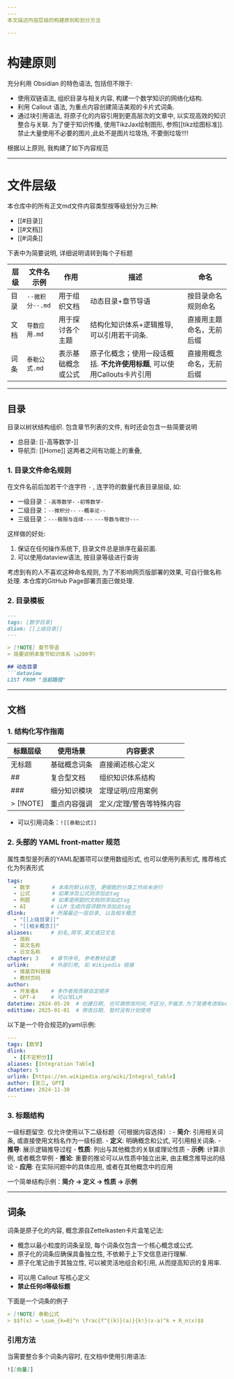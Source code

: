 ```yaml
---
---
本文描述内容层级的构建原则和划分方法

---
```

# 构建原则
充分利用 Obsidian 的特色语法, 包括但不限于: 
- 使用双链语法, 组织目录与相关内容, 构建一个数学知识的网络化结构. 
- 利用 Callout 语法, 为重点内容创建简洁美观的卡片式词条. 
- 通过块引用语法, 将原子化的内容引用到更高层次的文章中, 以实现高效的知识整合与关联.
为了便于知识传播, 使用TikzJax绘制图形, 参照[[tikz绘图标准]]. 
禁止大量使用不必要的图片,此处不是图片垃圾场, 不要倒垃圾!!!!

根据以上原则, 我构建了如下内容规范

---
# 文件层级

本仓库中的所有正文md文件内容类型按等级划分为三种:
- [[#目录]]
- [[#文档]]
- [[#词条]]

下表中为简要说明, 详细说明请转到每个子标题

| 层级  | 文件名示例        | 作用        | 描述                                           | 命名           |
| --- | ------------ | --------- | -------------------------------------------- | ------------ |
| 目录  | `--微积分--.md` | 用于组织文档    | 动态目录+章节导语                                    | 按目录命名规则命名    |
| 文档  | `导数应用.md`    | 用于探讨各个主题  | 结构化知识体系+逻辑推导, 可以引用若干词条.                      | 直接用主题命名，无前后缀 |
| 词条  | `泰勒公式.md`    | 表示基础概念或公式 | 原子化概念；使用一段话概括. **不允许使用标题**, 可以使用Callouts卡片引用 | 直接用概念命名，无前后缀 |

---
## 目录
目录以树状结构组织. 包含章节列表的文件, 有时还会包含一些简要说明
- 总目录: [[-高等数学-]]
- 导航页: [[Home]]
这两者之间有功能上的重叠, 
### 1. 目录文件命名规则
在文件名前后加若干个连字符 `-` , 连字符的数量代表目录层级, 如: 
- 一级目录：`-高等数学-` `-初等数学-` 
- 二级目录：`--微积分--` `--概率论--`
- 三级目录：`---极限与连续---` `---导数与微分---`

这样做的好处: 
1. 保证在任何操作系统下, 目录文件总是排序在最前面. 
2. 可以使用dataview语法, 按目录等级进行查询

考虑到有的人不喜欢这种命名规则, 为了不影响网页版部署的效果, 可自行做名称处理. 本仓库的GitHub Page部署页面已做处理.

### 2. 目录模板
```markdown
---
tags: [数学目录]
dlink: [[上级目录]]
---

> [!NOTE] 章节导语
> 简要说明本章节知识体系（≤200字）

## 动态目录
```dataview
LIST FROM "当前路径"
```
---
## 文档
### 1. 结构化写作指南
| 标题层级      | 使用场景   | 内容要求          |
| --------- | ------ | ------------- |
| 无标题       | 基础概念词条 | 直接阐述核心定义      |
| ##        | 复合型文档  | 组织知识体系结构      |
| ###       | 细分知识模块 | 定理证明/应用案例     |
| > [!NOTE] | 重点内容强调 | 定义/定理/警告等特殊内容 |

* 可以引用词条：`![[泰勒公式]]`
### 2. 头部的 YAML front-matter 规范

属性类型是列表的YAML配置项可以使用数组形式, 也可以使用列表形式, 推荐格式化为列表形式

```yaml
tags: 
  - 数学       # 本库的默认标签, 更细致的分类工作尚未进行
  - 公式       # 如果涉及公式则添加此tag
  - 例题       # 如果是例题的文档则添加此tag
  - AI        # LLM 生成内容须额外添加此tag
dlink:        # 所属最近一层目录, 以及相关概念
  - "[[上级目录]]"
  - "[[相关概念]]"
aliases:      # 别名,简写,英文或日文名
  - 简称
  - 英文名称
  - 日文名称
chapter: 3    # 章节序号, 参考教材设置
urlink:       # 外部引用, 如 Wikipedia 链接
  - 维基百科链接
  - 教材页码
author:
  - 开发者A    # 多作者按贡献自定顺序
  - GPT-4     # 可以写LLM
datetime: 2024-05-20  # 创建日期, 也可填修改时间,不区分,不强求.为了简便考虑和edittime共用datetime属性
edittime: 2025-01-01  # 修改日期, 暂时没有计划使用
```

以下是一个符合规范的yaml示例: 
```yaml
---
tags: [数学]
dlink: 
  - [[不定积分]]
aliases: [Integration Table]
chapter: 5
urlink: [https://en.wikipedia.org/wiki/Integral_table]
author: [张三, GPT]
datetime: 2024-11-30
---
```
### 3. 标题结构
一级标题留空. 
仅允许使用以下二级标题（可根据内容选择）: 
	- **简介**: 引用相关词条, 或直接使用文档名作为一级标题. 
	- **定义**: 明确概念和公式, 可引用相关词条. 
	- **推导**: 展示逻辑推导过程
	- **性质**: 列出与其他概念的关联或理论性质
	- **示例**: 计算示例, 或者概念举例
	- **推论**: 重要的推论可以从性质中独立出来, 由主概念推导出的结论
	- **应用**: 在实际问题中的具体应用, 或者在其他概念中的应用

一个简单结构示例：**简介 → 定义 → 性质 → 示例**

---
## 词条

词条是原子化的内容, 概念源自Zettelkasten卡片盒笔记法: 
- 概念以最小粒度的词条呈现, 每个词条仅包含一个核心概念或公式. 
- 原子化的词条应确保具备独立性, 不依赖于上下文信息进行理解. 
- 原子化笔记由于其独立性, 可以被灵活地组合和引用, 从而提高知识的复用率. 
* 可以用 Callout 写核心定义
* **禁止任何d等级标题**

下面是一个词条的例子
```markdown
> [!NOTE] 泰勒公式
> $$f(x) = \sum_{k=0}^n \frac{f^{(k)}(a)}{k!}(x-a)^k + R_n(x)$$
```
### 引用方法
当需要整合多个词条内容时, 在文档中使用引用语法: 
```markdown
![[向量]]
```

